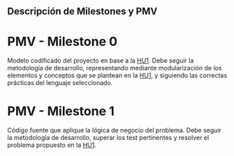  ## Descripción de Milestones y PMV

# PMV - Milestone 0
Modelo codificado del proyecto en base a la [HU1](HU.md). Debe seguir la metodología de desarrollo, representando mediante modularización de los elementos y conceptos que se plantean en la [HU1](HU.md), y siguiendo las correctas prácticas del lenguaje seleccionado.

# PMV - Milestone 1
Código fuente que aplique la lógica de negocio del problema. Debe seguir la metodología de desarrollo, superar los test pertinentes y resolver el problema propuesto en la [HU1](HU.md).


